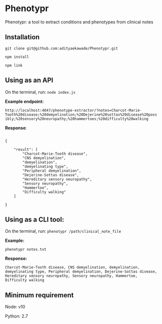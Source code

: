 # Phenotypr

Phenotypr: a tool to extract conditions and phenotypes from clinical notes

## Installation

`git clone git@github.com:adityaekawade/Phenotypr.git`

`npm install`

`npm link`

## Using as an API

On the terminal, run:
`node index.js`

**Example endpoint:**

`http://localhost:4047/phenotype-extractor/?notes=Charcot-Marie-Tooth%20disease;%20demyelination;%20Dejerine%20sottas%20disease%20possibly;%20sensory%20neuropathy;%20hammertoes;%20difficulty%20walking`

**Response**:

```

{

	"result": [
		"Charcot-Marie-Tooth disease",
		"CNS demyelination",
		"demyelination",
		"demyelinating type",
		"Peripheral demyelination",
		"Dejerine-Sottas disease",
		"Hereditary sensory neuropathy",
		"Sensory neuropathy",
		"Hammertoe",
		"Difficulty walking"
	]

}

```

## Using as a CLI tool:

On the terminal, run:
`phenotypr /path/clinical_note_file`

**Example:**

`phenotypr notes.txt`

**Response:**

`Charcot-Marie-Tooth disease, CNS demyelination, demyelination, demyelinating type, Peripheral demyelination, Dejerine-Sottas disease, Hereditary sensory neuropathy, Sensory neuropathy, Hammertoe, Difficulty walking`

## Minimum requirement

Node: v10

Python: 2.7

